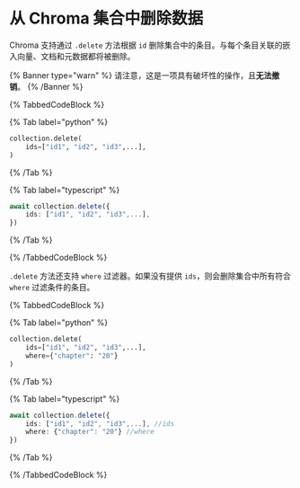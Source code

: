 # 从 Chroma 集合中删除数据

Chroma 支持通过 `.delete` 方法根据 `id` 删除集合中的条目。与每个条目关联的嵌入向量、文档和元数据都将被删除。

{% Banner type="warn" %}
请注意，这是一项具有破坏性的操作，且**无法撤销**。
{% /Banner %}

{% TabbedCodeBlock %}

{% Tab label="python" %}
```python
collection.delete(
    ids=["id1", "id2", "id3",...],
)
```
{% /Tab %}

{% Tab label="typescript" %}
```typescript
await collection.delete({
    ids: ["id1", "id2", "id3",...],
})
```
{% /Tab %}

{% /TabbedCodeBlock %}

`.delete` 方法还支持 `where` 过滤器。如果没有提供 `ids`，则会删除集合中所有符合 `where` 过滤条件的条目。

{% TabbedCodeBlock %}

{% Tab label="python" %}
```python
collection.delete(
    ids=["id1", "id2", "id3",...],
	where={"chapter": "20"}
)
```
{% /Tab %}

{% Tab label="typescript" %}
```typescript
await collection.delete({
    ids: ["id1", "id2", "id3",...], //ids
    where: {"chapter": "20"} //where
})
```
{% /Tab %}

{% /TabbedCodeBlock %}